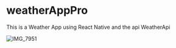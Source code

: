 # weatherAppPro
This is a Weather App using React Native and the api WeatherApi

![IMG_7951](https://github.com/MaximoZanetta/weatherAppPro/assets/104948471/0d1150b3-32e7-4bda-a89f-61714fc98c87)
